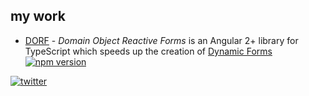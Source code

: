 ## my work

- [DORF](http://mat3e.github.io/dorf) - _Domain Object Reactive Forms_ is an Angular 2+ library for TypeScript which speeds up the creation of [Dynamic Forms](https://angular.io/docs/ts/latest/cookbook/dynamic-form.html) [![npm version](https://img.shields.io/npm/v/dorf.svg)](https://www.npmjs.com/package/dorf)

[![twitter](https://twitter.com/favicon.ico)](https://twitter.com/chrzonsti)
